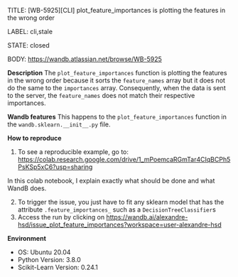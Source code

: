 TITLE:
[WB-5925][CLI] plot_feature_importances is plotting the features in the wrong order

LABEL:
cli,stale

STATE:
closed

BODY:
https://wandb.atlassian.net/browse/WB-5925

**Description**
The `plot_feature_importances` function is plotting the features in the wrong order because it sorts the `feature_names` array but it does not do the same to the `importances` array. Consequently, when the data is sent to the server, the `feature_names` does not match their respective importances.

**Wandb features**
This happens to the `plot_feature_importances` function in the `wandb.sklearn.__init__.py` file. 

**How to reproduce**
1. To see a reproducible example, go to: https://colab.research.google.com/drive/1_mPoemcaRGmTar4CIqBCPh5PsKSp5xC6?usp=sharing

In this colab notebook, I explain exactly what should be done and what WandB does.

2. To trigger the issue, you just have to fit any sklearn model that has the attribute `.feature_importances_` such as a `DecisionTreeClassifier`s
3. Access the run by clicking on https://wandb.ai/alexandre-hsd/issue_plot_feature_importances?workspace=user-alexandre-hsd

**Environment**
- OS: Ubuntu 20.04
- Python Version: 3.8.0
- Scikit-Learn Version: 0.24.1


